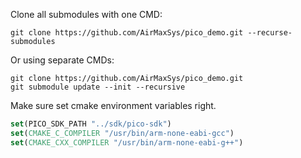 Clone all submodules with one CMD:
```git
git clone https://github.com/AirMaxSys/pico_demo.git --recurse-submodules
```
Or using separate CMDs:
```git
git clone https://github.com/AirMaxSys/pico_demo.git
git submodule update --init --recursive
```
Make sure set cmake environment variables right.
```cmake
set(PICO_SDK_PATH "../sdk/pico-sdk")
set(CMAKE_C_COMPILER "/usr/bin/arm-none-eabi-gcc")
set(CMAKE_CXX_COMPILER "/usr/bin/arm-none-eabi-g++")
```